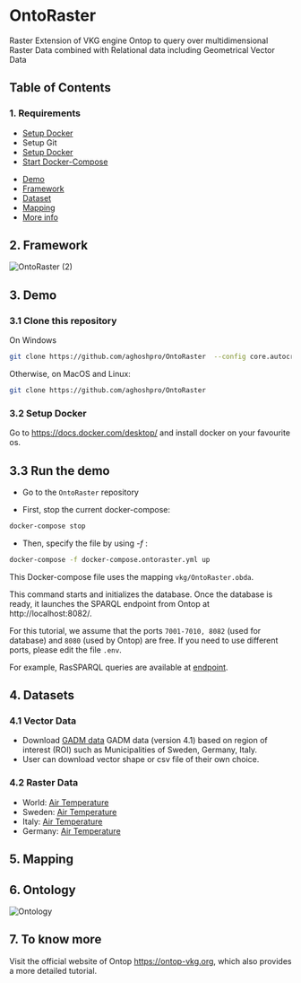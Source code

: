 # OntoRaster
Raster Extension of VKG engine Ontop to query over multidimensional Raster Data combined with Relational data including Geometrical Vector Data

## Table of Contents
### 1. Requirements
 - [Setup Docker](https://www.docker.com/)
 - Setup Git
 - [Setup Docker](#setup-docker)
 - [Start Docker-Compose](#start-docker-compose)
* [Demo](#demo)
* [Framework](#framework)
* [Dataset](#dataset)
* [Mapping](#mapping)
* [More info](#to-know-more)

## 2. Framework

![OntoRaster (2)](https://github.com/aghoshpro/OntoRaster/assets/71174892/49751ecd-ba5b-49ef-8071-18f68e0dde37)


## 3. Demo
### 3.1 Clone this repository

On Windows
```sh
git clone https://github.com/aghoshpro/OntoRaster  --config core.autocrlf=input
```

Otherwise, on MacOS and Linux:
```sh
git clone https://github.com/aghoshpro/OntoRaster
```

### 3.2 Setup Docker
Go to https://docs.docker.com/desktop/ and install docker on your favourite os.

## 3.3 Run the demo
* Go to the `OntoRaster` repository
  
* First, stop the current docker-compose:
```sh
docker-compose stop
```

* Then, specify the file by using *-f* : 
```sh
docker-compose -f docker-compose.ontoraster.yml up
```

This Docker-compose file uses the mapping `vkg/OntoRaster.obda`.

This command starts and initializes the database. Once the database is ready, it launches the SPARQL endpoint from Ontop at http://localhost:8082/.

For this tutorial, we assume that the ports `7001-7010, 8082` (used for database) and `8080` (used by Ontop) are free. If you need to use different ports, please edit the file `.env`.

For example, RasSPARQL queries are available at [endpoint](http://localhost:8082/).


## 4. Datasets

### 4.1 Vector Data
* Download [GADM data](https://gadm.org/download_country.html) GADM data (version 4.1) based on region of interest (ROI) such as Municipalities of Sweden, Germany, Italy.
* User can download vector shape or csv file of their own choice.

### 4.2 Raster Data
* World: [Air Temperature](https://psl.noaa.gov/data/gridded/data.UDel_AirT_Precip.html)
* Sweden: [Air Temperature](https://psl.noaa.gov/data/gridded/data.UDel_AirT_Precip.html)
* Italy: [Air Temperature](https://psl.noaa.gov/data/gridded/data.UDel_AirT_Precip.html)
* Germany: [Air Temperature](https://psl.noaa.gov/data/gridded/data.UDel_AirT_Precip.html)


## 5. Mapping

## 6. Ontology

![Ontology](https://github.com/aghoshpro/OntoRaster/assets/71174892/d4ba1875-e589-4f36-b108-28b9f5d2cb50)


## 7. To know more

Visit the official website of Ontop https://ontop-vkg.org, which also provides a more detailed tutorial.



